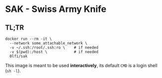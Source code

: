 # SAK - Swiss Army Knife

## TL;TR

```
docker run --rm -it \
  --network some_attachable_network \
  -v ~/.ssh:/root/.ssh:ro \    # if needed
  -v $(pwd):/host \            # if needed
  0lfi/sak
```

This image is meant to be used **interactively**, its default `CMD` is a login
shell (`sh -l`).

